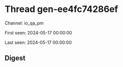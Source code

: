 # Thread gen-ee4fc74286ef
Channel: io_qa_pm

First seen: 2024-05-17 00:00:00

Last seen: 2024-05-17 00:00:00

## Digest



